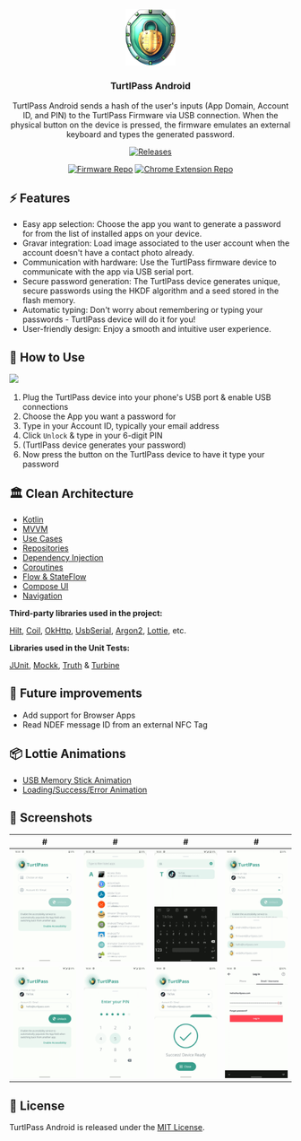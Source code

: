<p align="center">
<img src="https://raw.githubusercontent.com/TurtlPass/turtlpass-firmware-arduino/main/assets/icon.png" alt="logo" width=90>
<h3 align="center">TurtlPass Android</h3>
<p align="center">
TurtlPass Android sends a hash of the user's inputs (App Domain, Account ID, and PIN) to the TurtlPass Firmware via USB connection. When the physical button on the device is pressed, the firmware emulates an external keyboard and types the generated password.</p>
<p align="center">
<a href="https://github.com/TurtlPass/turtlpass-android/releases"><img src="https://img.shields.io/github/v/release/TurtlPass/turtlpass-android?color=green&label=Android%20App&logo=android" alt="Releases"/></a></p>
<p align="center">
<a href="https://github.com/TurtlPass/turtlpass-firmware-arduino"><img src="https://img.shields.io/github/v/release/TurtlPass/turtlpass-firmware-arduino?color=blue&label=Arduino%20Firmware&logo=arduino" alt="Firmware Repo"/></a>
<a href="https://github.com/TurtlPass/turtlpass-chrome-extension"><img src="https://img.shields.io/github/v/release/TurtlPass/turtlpass-chrome-extension?color=blue&label=Chrome%20Extension&logo=googlechrome" alt="Chrome Extension Repo"/></a>
</p>


## ⚡ Features

* Easy app selection: Choose the app you want to generate a password for from the list of installed apps on your device.
* Gravar integration: Load image associated to the user account when the account doesn't have a contact photo already.
* Communication with hardware: Use the TurtlPass firmware device to communicate with the app via USB serial port.
* Secure password generation: The TurtlPass device generates unique, secure passwords using the HKDF algorithm and a seed stored in the flash memory.
* Automatic typing: Don't worry about remembering or typing your passwords - TurtlPass device will do it for you!
* User-friendly design: Enjoy a smooth and intuitive user experience.


## 🔑 How to Use

<img src="how-to.gif" width="300px">

1. Plug the TurtlPass device into your phone's USB port & enable USB connections
2. Choose the App you want a password for
3. Type in your Account ID, typically your email address
4. Click `Unlock` & type in your 6-digit PIN
6. (TurtlPass device generates your password)
7. Now press the button on the TurtlPass device to have it type your password


## 🏛️ Clean Architecture

* [Kotlin](https://kotlinlang.org/)
* [MVVM](https://developer.android.com/topic/libraries/architecture/viewmodel)
* [Use Cases](https://developer.android.com/topic/architecture/domain-layer#use-cases-kotlin)
* [Repositories](https://developer.android.com/topic/architecture#data-layer)
* [Dependency Injection](https://developer.android.com/training/dependency-injection/hilt-android)
* [Coroutines](https://github.com/Kotlin/kotlinx.coroutines)
* [Flow & StateFlow](https://kotlinlang.org/docs/flow.html)
* [Compose UI](https://developer.android.com/jetpack/androidx/releases/compose-ui)
* [Navigation](https://developer.android.com/jetpack/compose/navigation)

**Third-party libraries used in the project:**

[Hilt](https://dagger.dev/hilt/), [Coil](https://github.com/coil-kt/coil), [OkHttp](https://github.com/square/okhttp), [UsbSerial](https://github.com/felHR85/UsbSerial), [Argon2](https://github.com/lambdapioneer/argon2kt), [Lottie](https://github.com/airbnb/lottie-android), etc.

**Libraries used in the Unit Tests:**

[JUnit](https://junit.org/junit5/), [Mockk](https://github.com/mockk/mockk),  [Truth](https://github.com/google/truth) & [Turbine](https://github.com/cashapp/turbine)


## 🔮 Future improvements

* Add support for Browser Apps
* Read NDEF message ID from an external NFC Tag


## 📦 Lottie Animations

* [USB Memory Stick Animation](https://lottiefiles.com/20358-usb-memory-stick-animation)
* [Loading/Success/Error Animation](https://lottiefiles.com/627-loading-success-failed)


## 📸 Screenshots

| # | # | # | # |
| :---: | :---: | :---: | :---: |
| ![](fastlane/metadata/android/en-US/images/phoneScreenshots/1.png) | ![](fastlane/metadata/android/en-US/images/phoneScreenshots/2.png) | ![](fastlane/metadata/android/en-US/images/phoneScreenshots/3.png) | ![](fastlane/metadata/android/en-US/images/phoneScreenshots/4.png) |
| ![](fastlane/metadata/android/en-US/images/phoneScreenshots/5.png) | ![](fastlane/metadata/android/en-US/images/phoneScreenshots/6.png) | ![](fastlane/metadata/android/en-US/images/phoneScreenshots/7.png) | ![](fastlane/metadata/android/en-US/images/phoneScreenshots/8.png) |


## 📄 License

TurtlPass Android is released under the [MIT License](https://github.com/TurtlPass/turtlpass-android/blob/master/LICENSE).
